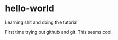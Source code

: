 # hello-world
Learning shit and doing the tutorial

First time trying out github and git. This seems cool.
